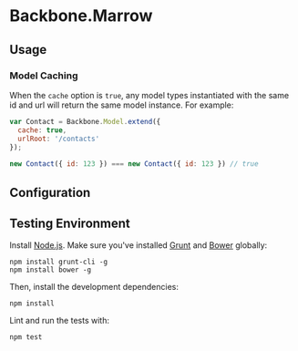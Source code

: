 # Backbone.Marrow

## Usage

### Model Caching

When the `cache` option is `true`, any model types instantiated with the same
id and url will return the same model instance. For example:

```javascript
var Contact = Backbone.Model.extend({
  cache: true,
  urlRoot: '/contacts'
});
  
new Contact({ id: 123 }) === new Contact({ id: 123 }) // true
```

## Configuration

## Testing Environment

Install [Node.js](http://nodejs.org/). Make sure you've installed 
[Grunt](http://gruntjs.com/) and [Bower](https://github.com/twitter/bower)
globally:

```
npm install grunt-cli -g
npm install bower -g
```
Then, install the development dependencies:

```
npm install
```
Lint and run the tests with:
```
npm test
```
